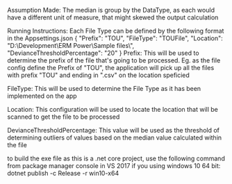 Assumption Made:
The median is group by the DataType, as each would have a different unit of measure, that might skewed the output calculation


Running Instructions:
Each File Type can be defined by the following format in the Appsettings.json
{
      "Prefix": "TOU",
      "FileType": "TOUFile",
      "Location": "D:\\Development\\ERM Power\\Sample files\\",
      "DevianceThresholdPercentage": "20"
    }
Prefix: This will be used to determine the prefix of the file that's going to be processed. Eg. as the file config define the Prefix of "TOU", 
the application will pick up all the files with prefix "TOU" and ending in ".csv" on the location speficied

FileType: This will be used to determine the File Type as it has been implemented on the app

Location: This configuration will be used to locate the location that will be scanned to get the file to be processed

DevianceThresholdPercentage: This value will be used as the threshold of determining outliers of values based on the median value calculated within the file

to build the exe file as this is a .net core project, use the following command from package manager console in VS 2017 if you using windows 10 64 bit:
dotnet publish -c Release -r win10-x64



